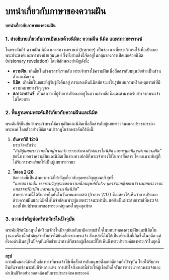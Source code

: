 ﻿# บทนำเกี่ยวกับภาษาของความฝัน
**บทนำเกี่ยวกับภาษาของความฝัน**

### **1. คำอธิบายเกี่ยวกับการเปิดเผยด้วยนิมิต: ความฝัน นิมิต และสภาวะทรานซ์**
ในพระคัมภีร์ ความฝัน นิมิต และสภาวะทรานซ์ (trance) เป็นช่องทางที่พระเจ้าทรงใช้เพื่อเปิดเผยพระประสงค์และการทรงนำแก่มนุษย์ ซึ่งทั้งสามสิ่งนี้จัดอยู่ในกลุ่มของการเปิดเผยด้วยนิมิต (visionary revelation) โดยมีลักษณะสำคัญดังนี้:
- **ความฝัน**: เกิดขึ้นในช่วงเวลาที่เราหลับ พระเจ้าทรงใช้ความฝันเพื่อสื่อสารกับมนุษย์อย่างเป็นส่วนตัวและชัดเจน
- **นิมิต**: เกิดขึ้นในขณะที่ผู้รับรู้ยังตื่นอยู่ การมองเห็นนิมิตมักจะมาในรูปแบบภาพหรือเหตุการณ์ที่มีความหมายทางวิญญาณ
- **สภาวะทรานซ์**: เป็นสภาวะที่ผู้รับการเปิดเผยอยู่ในความสงบลึกซึ้งและสามารถรับสารจากพระเจ้าได้โดยตรง

### **2. พื้นฐานตามพระคัมภีร์เกี่ยวกับความฝันและนิมิต**
พระคัมภีร์ยืนยันว่าพระเจ้าทรงใช้ความฝันและนิมิตเพื่อสื่อสารกับผู้เผยพระวจนะและประชากรของพระองค์ โดยตัวอย่างที่ชัดเจนปรากฏในข้อพระคัมภีร์ดังนี้:

1. **กันดารวิถี 12:6**  
   พระเจ้าตรัสว่า:  
   _“ถ้ามีผู้เผยพระวจนะในหมู่พวกเจ้า เราจะสำแดงตัวต่อเขาในนิมิต และจะพูดกับเขาผ่านความฝัน”_  
   ข้อนี้บ่งบอกว่าความฝันและนิมิตเป็นช่องทางปกติที่พระเจ้าทรงใช้ในการสื่อสาร โดยเฉพาะกับผู้ที่ได้รับการทรงเรียกให้เป็นผู้เผยพระวจนะ

2. **โยเอล 2:28**  
   ข้อความนี้เป็นคำพยากรณ์ที่สำคัญเกี่ยวกับยุคพระวิญญาณบริสุทธิ์:  
   _“และต่อจากนั้น เราจะเทวิญญาณของเราเหนือมนุษย์ทั้งปวง บุตรชายหญิงของเจ้าจะเผยพระวจนะ คนชราจะฝันเห็น และคนหนุ่มจะเห็นนิมิต”_  
   คำพยากรณ์นี้ได้รับการยืนยันในวันเพนเทคอสต์ (กิจการ 2:17) ซึ่งแสดงให้เห็นว่าการเปิดเผยด้วยความฝันและนิมิตไม่ได้จำกัดเฉพาะผู้เผยพระวจนะเท่านั้น แต่ยังเป็นประสบการณ์ที่พระเจ้ามอบให้แก่ประชากรของพระองค์ทุกคนในยุคสุดท้าย

### **3. ความสำคัญต่อคริสตจักรในปัจจุบัน**
พระคัมภีร์สนับสนุนให้คริสตจักรในปัจจุบันกลับมามีความเข้าใจในบทบาทของความฝันและนิมิตในฐานะเครื่องมือสำคัญสำหรับการได้ยินเสียงของพระเจ้า สิ่งเหล่านี้ไม่ได้เป็นเพียงสิ่งที่เกิดขึ้นในอดีต แต่ยังคงดำเนินอยู่ในปัจจุบันเพื่อช่วยนำทางชีวิตของผู้เชื่อและชี้ให้เห็นถึงพระประสงค์ของพระเจ้าในยุคนี้

---

**สรุป**  
ความฝันและนิมิตเป็นช่องทางที่พระเจ้าใช้เพื่อสื่อสารกับมนุษย์ตั้งแต่อดีตจนถึงปัจจุบัน โดยได้รับการยืนยันจากข้อพระคัมภีร์หลายแห่ง การเข้าใจสิ่งเหล่านี้ช่วยให้ผู้เชื่อเปิดใจรับการทรงนำจากพระเจ้าและดำเนินชีวิตอย่างสอดคล้องกับพระประสงค์ของพระองค์